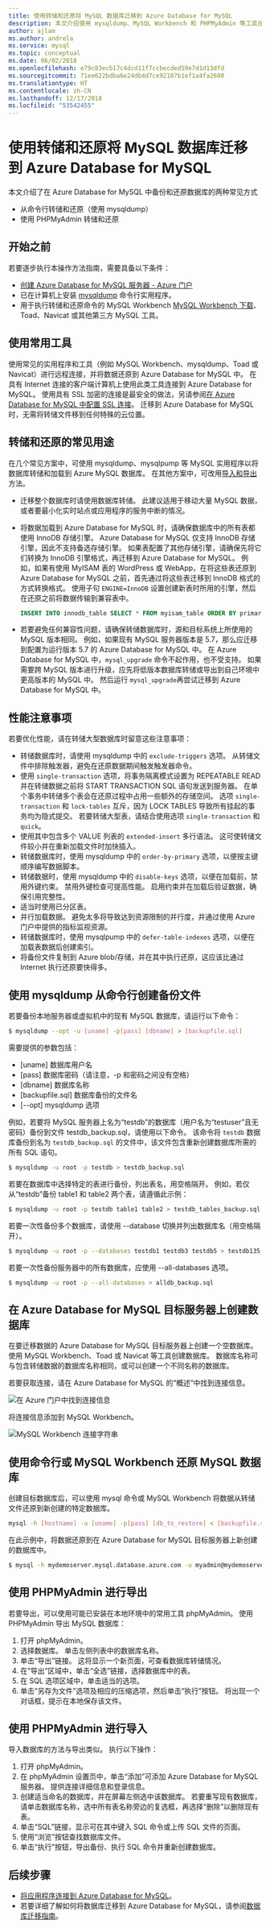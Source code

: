 ```yaml
---
title: 使用转储和还原将 MySQL 数据库迁移到 Azure Database for MySQL
description: 本文介绍使用 mysqldump、MySQL Workbench 和 PHPMyAdmin 等工具在 Azure Database for MySQL 中备份和还原数据库的两种常见方式。
author: ajlam
ms.author: andrela
ms.service: mysql
ms.topic: conceptual
ms.date: 06/02/2018
ms.openlocfilehash: e79c83ecb17c4dcd11f7ccbecded59e7d1d13dfd
ms.sourcegitcommit: 71ee622bdba6e24db4d7ce92107b1ef1a4fa2600
ms.translationtype: HT
ms.contentlocale: zh-CN
ms.lasthandoff: 12/17/2018
ms.locfileid: "53542455"
---
```

# <a name="migrate-your-mysql-database-to-azure-database-for-mysql-using-dump-and-restore"></a>使用转储和还原将 MySQL 数据库迁移到 Azure Database for MySQL
本文介绍了在 Azure Database for MySQL 中备份和还原数据库的两种常见方式
- 从命令行转储和还原（使用 mysqldump） 
- 使用 PHPMyAdmin 转储和还原 

## <a name="before-you-begin"></a>开始之前
若要逐步执行本操作方法指南，需要具备以下条件：
- [创建 Azure Database for MySQL 服务器 - Azure 门户](quickstart-create-mysql-server-database-using-azure-portal.md)
- 已在计算机上安装 [mysqldump](https://dev.mysql.com/doc/refman/5.7/en/mysqldump.html) 命令行实用程序。
- 用于执行转储和还原命令的 MySQL Workbench [MySQL Workbench 下载](https://dev.mysql.com/downloads/workbench/)、Toad、Navicat 或其他第三方 MySQL 工具。

## <a name="use-common-tools"></a>使用常用工具
使用常见的实用程序和工具（例如 MySQL Workbench、mysqldump、Toad 或 Navicat）进行远程连接，并将数据还原到 Azure Database for MySQL 中。 在具有 Internet 连接的客户端计算机上使用此类工具连接到 Azure Database for MySQL。 使用具有 SSL 加密的连接是最安全的做法，另请参阅[在 Azure Database for MySQL 中配置 SSL 连接](concepts-ssl-connection-security.md)。 迁移到 Azure Database for MySQL 时，无需将转储文件移到任何特殊的云位置。 

## <a name="common-uses-for-dump-and-restore"></a>转储和还原的常见用途
在几个常见方案中，可使用 mysqldump、mysqlpump 等 MySQL 实用程序以将数据库转储和加载到 Azure MySQL 数据库。 在其他方案中，可改用[导入和导出](concepts-migrate-import-export.md)方法。

- 迁移整个数据库时请使用数据库转储。 此建议适用于移动大量 MySQL 数据，或者要最小化实时站点或应用程序的服务中断的情况。 
-  将数据加载到 Azure Database for MySQL 时，请确保数据库中的所有表都使用 InnoDB 存储引擎。 Azure Database for MySQL 仅支持 InnoDB 存储引擎，因此不支持备选存储引擎。 如果表配置了其他存储引擎，请确保先将它们转换为 InnoDB 引擎格式，再迁移到 Azure Database for MySQL。
   例如，如果有使用 MyISAM 表的 WordPress 或 WebApp，在将这些表还原到 Azure Database for MySQL 之前，首先通过将这些表迁移到 InnoDB 格式的方式转换格式。 使用子句 `ENGINE=InnoDB` 设置创建新表时所用的引擎，然后在还原之前将数据传输到兼容表中。 

   ```sql
   INSERT INTO innodb_table SELECT * FROM myisam_table ORDER BY primary_key_columns
   ```
- 若要避免任何兼容性问题，请确保转储数据库时，源和目标系统上所使用的 MySQL 版本相同。 例如，如果现有 MySQL 服务器版本是 5.7，那么应迁移到配置为运行版本 5.7 的 Azure Database for MySQL 中。 在 Azure Database for MySQL 中，`mysql_upgrade` 命令不起作用，也不受支持。 如果需要跨 MySQL 版本进行升级，应先将低版本数据库转储或导出到自己环境中更高版本的 MySQL 中。 然后运行 `mysql_upgrade`再尝试迁移到 Azure Database for MySQL 中。

## <a name="performance-considerations"></a>性能注意事项
若要优化性能，请在转储大型数据库时留意这些注意事项：
-   转储数据库时，请使用 mysqldump 中的 `exclude-triggers` 选项。 从转储文件中排除触发器，避免在还原数据期间触发触发器命令。 
-   使用 `single-transaction` 选项，将事务隔离模式设置为 REPEATABLE READ 并在转储数据之前将 START TRANSACTION SQL 语句发送到服务器。 在单个事务中转储多个表会在还原过程中占用一些额外的存储空间。 选项 `single-transaction` 和 `lock-tables` 互斥，因为 LOCK TABLES 导致所有挂起的事务均为隐式提交。 若要转储大型表，请结合使用选项 `single-transaction` 和 `quick`。 
-   使用其中包含多个 VALUE 列表的 `extended-insert` 多行语法。 这可使转储文件较小并在重新加载文件时加快插入。
-  转储数据库时，使用 mysqldump 中的 `order-by-primary` 选项，以便按主键顺序编写数据脚本。
-   转储数据时，使用 mysqldump 中的 `disable-keys` 选项，以便在加载前，禁用外键约束。 禁用外键检查可提高性能。 启用约束并在加载后验证数据，确保引用完整性。
-   适当时使用已分区表。
-   并行加载数据。 避免太多将导致达到资源限制的并行度，并通过使用 Azure 门户中提供的指标监视资源。 
-   转储数据库时，使用 mysqlpump 中的 `defer-table-indexes` 选项，以便在加载表数据后创建索引。
-   将备份文件复制到 Azure blob/存储，并在其中执行还原，这应该比通过 Internet 执行还原要快得多。

## <a name="create-a-backup-file-from-the-command-line-using-mysqldump"></a>使用 mysqldump 从命令行创建备份文件
若要备份本地服务器或虚拟机中的现有 MySQL 数据库，请运行以下命令： 
```bash
$ mysqldump --opt -u [uname] -p[pass] [dbname] > [backupfile.sql]
```

需要提供的参数包括：
- [uname] 数据库用户名 
- [pass] 数据库密码（请注意，-p 和密码之间没有空格） 
- [dbname] 数据库名称 
- [backupfile.sql] 数据库备份的文件名 
- [--opt] mysqldump 选项 

例如，若要将 MySQL 服务器上名为“testdb”的数据库（用户名为“testuser”且无密码）备份到文件 testdb_backup.sql，请使用以下命令。 该命令将 `testdb` 数据库备份到名为 `testdb_backup.sql` 的文件中，该文件包含重新创建数据库所需的所有 SQL 语句。 

```bash
$ mysqldump -u root -p testdb > testdb_backup.sql
```
若要在数据库中选择特定的表进行备份，列出表名，用空格隔开。 例如，若仅从“testdb”备份 table1 和 table2 两个表，请遵循此示例： 
```bash
$ mysqldump -u root -p testdb table1 table2 > testdb_tables_backup.sql
```
若要一次性备份多个数据库，请使用 --database 切换并列出数据库名（用空格隔开）。 
```bash
$ mysqldump -u root -p --databases testdb1 testdb3 testdb5 > testdb135_backup.sql 
```
若要一次性备份服务器中的所有数据库，应使用 --all-databases 选项。
```bash
$ mysqldump -u root -p --all-databases > alldb_backup.sql 
```

## <a name="create-a-database-on-the-target-azure-database-for-mysql-server"></a>在 Azure Database for MySQL 目标服务器上创建数据库
在要迁移数据的 Azure Database for MySQL 目标服务器上创建一个空数据库。 使用 MySQL Workbench、Toad 或 Navicat 等工具创建数据库。 数据库名称可与包含转储数据的数据库名称相同，或可以创建一个不同名称的数据库。

若要获取连接，请在 Azure Database for MySQL 的“概述”中找到连接信息。

![在 Azure 门户中找到连接信息](./media/concepts-migrate-dump-restore/1_server-overview-name-login.png)

将连接信息添加到 MySQL Workbench。

![MySQL Workbench 连接字符串](./media/concepts-migrate-dump-restore/2_setup-new-connection.png)


## <a name="restore-your-mysql-database-using-command-line-or-mysql-workbench"></a>使用命令行或 MySQL Workbench 还原 MySQL 数据库
创建目标数据库后，可以使用 mysql 命令或 MySQL Workbench 将数据从转储文件还原到新创建的特定数据库。
```bash
mysql -h [hostname] -u [uname] -p[pass] [db_to_restore] < [backupfile.sql]
```
在此示例中，将数据还原到在 Azure Database for MySQL 目标服务器上新创建的数据库中。
```bash
$ mysql -h mydemoserver.mysql.database.azure.com -u myadmin@mydemoserver -p testdb < testdb_backup.sql
```

## <a name="export-using-phpmyadmin"></a>使用 PHPMyAdmin 进行导出
若要导出，可以使用可能已安装在本地环境中的常用工具 phpMyAdmin。 使用 PHPMyAdmin 导出 MySQL 数据库：
1. 打开 phpMyAdmin。
2. 选择数据库。 单击左侧列表中的数据库名称。 
3. 单击“导出”链接。 这将显示一个新页面，可查看数据库转储情况。
4. 在“导出”区域中，单击“全选”链接，选择数据库中的表。 
5. 在 SQL 选项区域中，单击适当的选项。 
6. 单击“另存为文件”选项及相应的压缩选项，然后单击“执行”按钮。 将出现一个对话框，提示在本地保存该文件。

## <a name="import-using-phpmyadmin"></a>使用 PHPMyAdmin 进行导入
导入数据库的方法与导出类似。 执行以下操作：
1. 打开 phpMyAdmin。 
2. 在 phpMyAdmin 设置页中，单击“添加”可添加 Azure Database for MySQL 服务器。 提供连接详细信息和登录信息。
3. 创建适当命名的数据库，并在屏幕左侧选中该数据库。 若要重写现有数据库，请单击数据库名称，选中所有表名称旁边的复选框，再选择“删除”以删除现有表。 
4. 单击“SQL”链接，显示可在其中键入 SQL 命令或上传 SQL 文件的页面。 
5. 使用“浏览”按钮查找数据库文件。 
6. 单击“执行”按钮，导出备份、执行 SQL 命令并重新创建数据库。

## <a name="next-steps"></a>后续步骤
- [将应用程序连接到 Azure Database for MySQL](./howto-connection-string.md)。
- 若要详细了解如何将数据库迁移到 Azure Database for MySQL，请参阅[数据库迁移指南](https://aka.ms/datamigration)。
